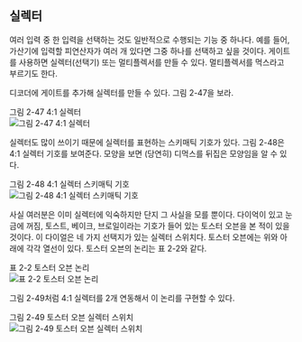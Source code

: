 ## 실렉터
여러 입력 중 한 입력을 선택하는 것도 일반적으로 수행되는 기능 중 하나다. 예를 들어, 가산기에 입력할 피연산자가 여러 개 있다면 그중 하나를 선택하고 싶을 것이다. 게이트를 사용하면 실렉터(선택기) 또는 멀티플렉서를 만들 수 있다. 멀티플렉서를 먹스라고 부르기도 한다.

디코더에 게이트를 추가해 실렉터를 만들 수 있다. 그림 2-47을 보라.

그림 2-47 4:1 실렉터\
![그림 2-47 4:1 실렉터](https://velog.velcdn.com/images/kmw89891/post/34b38427-141f-4e6e-9393-c60da3019d94/image.png)

실렉터도 많이 쓰이기 때문에 실렉터를 표현하는 스키매틱 기호가 있다. 그림 2-48은 4:1 실렉터 기호를 보여준다. 모양을 보면 (당연히) 디먹스를 뒤집은 모양임을 알 수 있다.

그림 2-48 4:1 실렉터 스키매틱 기호\
![그림 2-48 4:1 실렉터 스키매틱 기호](https://velog.velcdn.com/images/kmw89891/post/6dae9843-0887-47f4-ae8f-b25b3b0fb328/image.png)

사실 여러분은 이미 실렉터에 익숙하지만 단지 그 사실을 모를 뿐이다. 다이억이 있고 눈금에 꺼짐, 토스트, 베이크, 브로일이라는 기호가 들어 있는 토스터 오븐을 본 적이 있을 것이다. 이 다이얼은 네 가지 선택지가 있는 실렉터 스위치다. 토스터 오븐에는 위와 아래에 각각 열선이 있다. 토스터 오븐의 논리는 표 2-2와 같다.

표 2-2 토스터 오븐 논리\
![표 2-2 토스터 오븐 논리](https://velog.velcdn.com/images/situm26/post/59235571-8c05-4ff4-95b9-dd4e728ba3a4/image.png)

그림 2-49처럼 4:1 실렉터를 2개 연동해서 이 논리를 구현할 수 있다.

그림 2-49 토스터 오븐 실렉터 스위치\
![그림 2-49 토스터 오븐 실렉터 스위치](https://velog.velcdn.com/images/situm26/post/c4c4b10a-486a-4abd-9e8d-01c5d3fd4d57/image.png)


